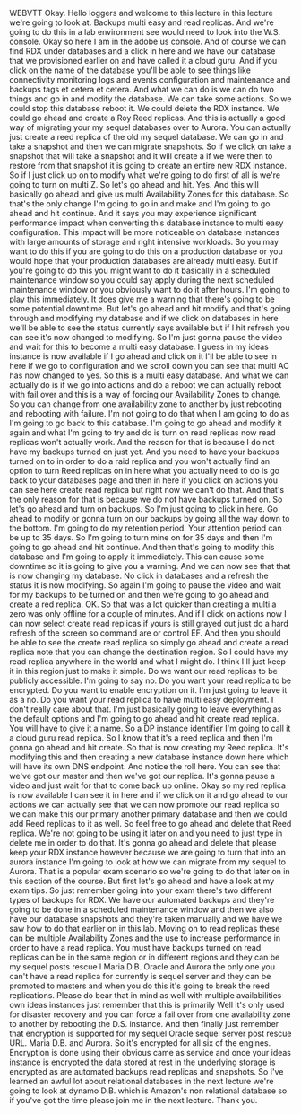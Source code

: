  
 WEBVTT 
 Okay. 
 Hello loggers and welcome to this lecture in this lecture we're going to look at. 
 Backups multi easy and read replicas. 
 And we're going to do this in a lab environment see would need to look into the W.S. console. 
 Okay so here I am in the adobe us console. 
 And of course we can find RDX under databases and a click in here and we have our database that we provisioned 
 earlier on and have called it a cloud guru. 
 And if you click on the name of the database you'll be able to see things like connectivity monitoring 
 logs and events configuration and maintenance and backups tags et cetera et cetera. 
 And what we can do is we can do two things and go in and modify the database. 
 We can take some actions. 
 So we could stop this database reboot it. 
 We could delete the RDX instance. 
 We could go ahead and create a Roy Reed replicas. 
 And this is actually a good way of migrating your my sequel databases over to Aurora. 
 You can actually just create a reed replica of the old my sequel database. 
 We can go in and take a snapshot and then we can migrate snapshots. 
 So if we click on take a snapshot that will take a snapshot and it will create a if we were then to 
 restore from that snapshot it is going to create an entire new RDX instance. 
 So if I just click up on to modify what we're going to do first of all is we're going to turn on multi 
 Z. 
 So let's go ahead and hit. 
 Yes. 
 And this will basically go ahead and give us multi Availability Zones for this database. 
 So that's the only change I'm going to go in and make and I'm going to go ahead and hit continue. 
 And it says you may experience significant performance impact when converting this database instance 
 to multi easy configuration. 
 This impact will be more noticeable on database instances with large amounts of storage and right intensive 
 workloads. 
 So you may want to do this if you are going to do this on a production database or you would hope that 
 your production databases are already multi easy. 
 But if you're going to do this you might want to do it basically in a scheduled maintenance window so 
 you could say apply during the next scheduled maintenance window or you obviously want to do it after 
 hours. 
 I'm going to play this immediately. 
 It does give me a warning that there's going to be some potential downtime. 
 But let's go ahead and hit modify and that's going through and modifying my database and if we click 
 on databases in here we'll be able to see the status currently says available but if I hit refresh you 
 can see it's now changed to modifying. 
 So I'm just gonna pause the video and wait for this to become a multi easy database. 
 I guess in my ideas instance is now available if I go ahead and click on it I'll be able to see in here 
 if we go to configuration and we scroll down you can see that multi AC has now changed to yes. 
 So this is a multi easy database. 
 And what we can actually do is if we go into actions and do a reboot we can actually reboot with fail 
 over and this is a way of forcing our Availability Zones to change. 
 So you can change from one availability zone to another by just rebooting and rebooting with failure. 
 I'm not going to do that when I am going to do as I'm going to go back to this database. 
 I'm going to go ahead and modify it again and what I'm going to try and do is turn on read replicas 
 now read replicas won't actually work. 
 And the reason for that is because I do not have my backups turned on just yet. 
 And you need to have your backups turned on to in order to do a raid replica and you won't actually 
 find an option to turn Reed replicas on in here what you actually need to do is go back to your databases 
 page and then in here if you click on actions you can see here create read replica but right now we 
 can't do that. 
 And that's the only reason for that is because we do not have backups turned on. 
 So let's go ahead and turn on backups. 
 So I'm just going to click in here. 
 Go ahead to modify or gonna turn on our backups by going all the way down to the bottom. 
 I'm going to do my retention period. 
 Your attention period can be up to 35 days. 
 So I'm going to turn mine on for 35 days and then I'm going to go ahead and hit continue. 
 And then that's going to modify this database and I'm going to apply it immediately. 
 This can cause some downtime so it is going to give you a warning. 
 And we can now see that that is now changing my database. 
 No click in databases and a refresh the status it is now modifying. 
 So again I'm going to pause the video and wait for my backups to be turned on and then we're going to 
 go ahead and create a red replica. 
 OK. 
 So that was a lot quicker than creating a multi a zero was only offline for a couple of minutes. 
 And if I click on actions now I can now select create read replicas if yours is still grayed out just 
 do a hard refresh of the screen so command are or control EF. 
 And then you should be able to see the create read replica so simply go ahead and create a read replica 
 note that you can change the destination region. 
 So I could have my read replica anywhere in the world and what I might do. 
 I think I'll just keep it in this region just to make it simple. 
 Do we want our read replicas to be publicly accessible. 
 I'm going to say no. 
 Do you want your read replica to be encrypted. 
 Do you want to enable encryption on it. 
 I'm just going to leave it as a no. 
 Do you want your read replica to have multi easy deployment. 
 I don't really care about that. 
 I'm just basically going to leave everything as the default options and I'm going to go ahead and hit 
 create read replica. 
 You will have to give it a name. 
 So a DP instance identifier I'm going to call it a cloud guru read replica. 
 So I know that it's a reed replica and then I'm gonna go ahead and hit create. 
 So that is now creating my Reed replica. 
 It's modifying this and then creating a new database instance down here which will have its own DNS 
 endpoint. 
 And notice the roll here. 
 You can see that we've got our master and then we've got our replica. 
 It's gonna pause a video and just wait for that to come back up online. 
 Okay so my red replica is now available I can see it in here and if we click on it and go ahead to our 
 actions we can actually see that we can now promote our read replica so we can make this our primary 
 another primary database and then we could add Reed replicas to it as well. 
 So feel free to go ahead and delete that Reed replica. 
 We're not going to be using it later on and you need to just type in delete me in order to do that. 
 It's gonna go ahead and delete that please keep your RDX instance however because we are going to turn 
 that into an aurora instance I'm going to look at how we can migrate from my sequel to Aurora. 
 That is a popular exam scenario so we're going to do that later on in this section of the course. 
 But first let's go ahead and have a look at my exam tips. 
 So just remember going into your exam there's two different types of backups for RDX. 
 We have our automated backups and they're going to be done in a scheduled maintenance window and then 
 we also have our database snapshots and they're taken manually and we have we saw how to do that earlier 
 on in this lab. 
 Moving on to read replicas these can be multiple Availability Zones and the use to increase performance 
 in order to have a read replica. 
 You must have backups turned on read replicas can be in the same region or in different regions and 
 they can be my sequel posts rescue l Maria D.B. Oracle and Aurora the only one you can't have a read 
 replica for currently is sequel server and they can be promoted to masters and when you do this it's 
 going to break the reed replications. 
 Please do bear that in mind as well with multiple availabilities own ideas instances just remember that 
 this is primarily Well it's only used for disaster recovery and you can force a fail over from one availability 
 zone to another by rebooting the D.S. instance. 
 And then finally just remember that encryption is supported for my sequel Oracle sequel server post 
 rescue URL. 
 Maria D.B. and Aurora. 
 So it's encrypted for all six of the engines. 
 Encryption is done using their obvious came as service and once your ideas instance is encrypted the 
 data stored at rest in the underlying storage is encrypted as are automated backups read replicas and 
 snapshots. 
 So I've learned an awful lot about relational databases in the next lecture we're going to look at dynamo 
 D.B. which is Amazon's non relational database so if you've got the time please join me in the next 
 lecture. 
 Thank you.